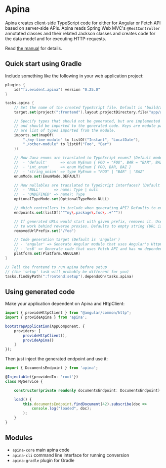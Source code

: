 # Apina

Apina creates client-side TypeScript code for either for Angular or Fetch API based on server-side APIs. Apina reads
Spring Web MVC's `@RestController` annotated classes and their related Jackson classes and creates code for the data
model and for executing HTTP-requests.

Read [the manual](https://apina.evident.fi/) for details.

## Quick start using Gradle

Include something like the following in your web application project:

```kotlin
plugins {
    id("fi.evident.apina") version "0.25.0"
}

tasks.apina {
    // Set the name of the created TypeScript file. Default is 'build/apina/apina.ts'.
    target.set(project(":frontend").layout.projectDirectory.file("app/apina-api.ts"))

    // Specify types that should not be generated, but are implemented manually
    // and should be imported to the generated code. Keys are module paths, values
    // are list of types imported from the module.
    imports.set(mapOf(
        "./my-time-module" to listOf("Instant", "LocalDate"),
        "./other-module" to listOf("Foo", "Bar")
    ))

    // How Java enums are translated to TypeScript enums? (Default mode is 'default'.)
    //  - 'default'      => enum MyEnum { FOO = "FOO", BAR = "BAR", BAZ = "BAZ" }
    //  - 'int_enum'     => enum MyEnum { FOO, BAR, BAZ }
    //  - 'string_union' => type MyEnum = "FOO" | "BAR" | "BAZ"
    enumMode.set(EnumMode.DEFAULT)

    // How nullables are translated to TypeScript interfaces? (Default mode is 'NULL'.)
    //  - 'NULL'      => name: Type | null
    //  - 'UNDEFINED' => name?: Type
    optionalTypeMode.set(OptionalTypeMode.NULL)

    // Which controllers to include when generating API? Defaults to everything.
    endpoints.set(listOf("""my\.package\.foo\..+"""))

    // If generated URLs would start with given prefix, removes it. Useful when configuring Apina
    // to work behind reverse proxies. Defaults to empty string (URL is not modified).
    removedUrlPrefix.set("/foo")

    // Code generation target (Default is 'angular')
    // - 'angular' => Generate Angular module that uses Angular's HttpClient
    // - 'es6' => Generate code that uses Fetch API and has no dependencies apart from ES6
    platform.set(Platform.ANGULAR)
}

// Tell the frontend to run apina before setup
// (the 'setup' task will probably be different for you)
tasks.findByPath(":frontend:setup").dependsOn(tasks.apina)
```

## Using generated code

Make your application dependent on Apina and HttpClient:

```typescript
import { provideHttpClient } from "@angular/common/http";
import { provideApina } from 'apina';

bootstrapApplication(AppComponent, {
    providers: [
        provideHttpClient(),
        provideApina()
    ]
});
```

Then just inject the generated endpoint and use it:

```typescript
import { DocumentsEndpoint } from 'apina';

@Injectable({providedIn: 'root'})
class MyService {

    constructor(private readonly documentsEndpoint: DocumentsEndpoint) { }

    load() {
        this.documentsEndpoint.findDocument(42).subscribe(doc =>
            console.log("loaded", doc);
        );
    }
}
```

## Modules

  - `apina-core` main apina code
  - `apina-cli` command line interface for running conversion
  - `apina-gradle` plugin for Gradle
